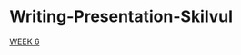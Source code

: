 # Writing-Presentation-Skilvul
[WEEK 6](https://github.com/SamuelMiskan9/Writing-Presentation-Skilvul/blob/main/week%206.md)
